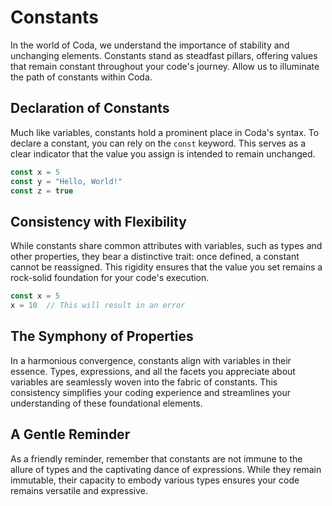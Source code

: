 # Constants

In the world of Coda, we understand the importance of stability and unchanging elements. Constants stand as steadfast pillars, offering values that remain constant throughout your code's journey. Allow us to illuminate the path of constants within Coda.

## Declaration of Constants
Much like variables, constants hold a prominent place in Coda's syntax. To declare a constant, you can rely on the `const` keyword. This serves as a clear indicator that the value you assign is intended to remain unchanged.

```js
const x = 5
const y = "Hello, World!"
const z = true
```

## Consistency with Flexibility
While constants share common attributes with variables, such as types and other properties, they bear a distinctive trait: once defined, a constant cannot be reassigned. This rigidity ensures that the value you set remains a rock-solid foundation for your code's execution.

```js
const x = 5
x = 10  // This will result in an error
```

## The Symphony of Properties
In a harmonious convergence, constants align with variables in their essence. Types, expressions, and all the facets you appreciate about variables are seamlessly woven into the fabric of constants. This consistency simplifies your coding experience and streamlines your understanding of these foundational elements.

## A Gentle Reminder
As a friendly reminder, remember that constants are not immune to the allure of types and the captivating dance of expressions. While they remain immutable, their capacity to embody various types ensures your code remains versatile and expressive.
